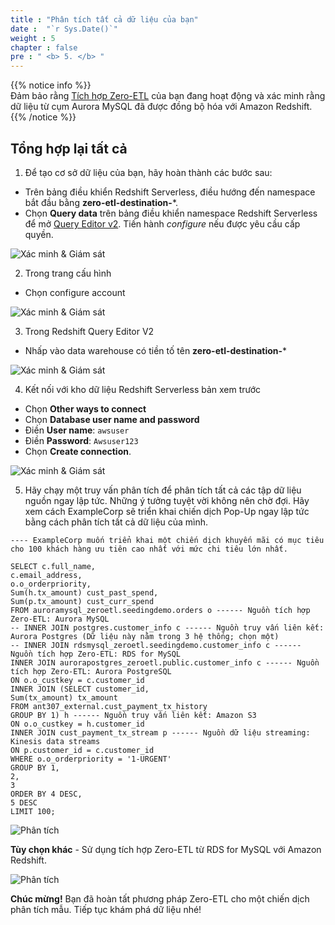 ```yaml
---
title : "Phân tích tất cả dữ liệu của bạn"
date :  "`r Sys.Date()`" 
weight : 5
chapter : false
pre : " <b> 5. </b> "
---
```


{{% notice info %}}  
Đảm bảo rằng [Tích hợp Zero-ETL](2-Zero-ETL) của bạn đang hoạt động và xác minh rằng dữ liệu từ cụm Aurora MySQL đã được đồng bộ hóa với Amazon Redshift.  
{{% /notice %}}

## Tổng hợp lại tất cả

1. Để tạo cơ sở dữ liệu của bạn, hãy hoàn thành các bước sau:
+ Trên bảng điều khiển Redshift Serverless, điều hướng đến namespace bắt đầu bằng **zero-etl-destination-***.
+ Chọn **Query data** trên bảng điều khiển namespace Redshift Serverless để mở [Query Editor v2](https://docs.aws.amazon.com/redshift/latest/mgmt/query-editor-v2-using.html). Tiến hành *configure* nếu được yêu cầu cấp quyền.

![Xác minh & Giám sát](/images/2.Zero-ETLIntegration/34.png)

2. Trong trang cấu hình  
+ Chọn configure account

![Xác minh & Giám sát](/images/2.Zero-ETLIntegration/36.png)

3. Trong Redshift Query Editor V2  
+ Nhấp vào data warehouse có tiền tố tên **zero-etl-destination-***

![Xác minh & Giám sát](/images/2.Zero-ETLIntegration/37.png)

4. Kết nối với kho dữ liệu Redshift Serverless bản xem trước  
+ Chọn **Other ways to connect**  
+ Chọn **Database user name and password**  
+ Điền **User name**: `awsuser`  
+ Điền **Password**: `Awsuser123`  
+ Chọn **Create connection**.

![Xác minh & Giám sát](/images/2.Zero-ETLIntegration/38.png)

5. Hãy chạy một truy vấn phân tích để phân tích tất cả các tập dữ liệu nguồn ngay lập tức. Những ý tưởng tuyệt vời không nên chờ đợi. Hãy xem cách ExampleCorp sẽ triển khai chiến dịch Pop-Up ngay lập tức bằng cách phân tích tất cả dữ liệu của mình.

```
---- ExampleCorp muốn triển khai một chiến dịch khuyến mãi có mục tiêu cho 100 khách hàng ưu tiên cao nhất với mức chi tiêu lớn nhất.

SELECT c.full_name,
c.email_address,
o.o_orderpriority,
Sum(h.tx_amount) cust_past_spend,
Sum(p.tx_amount) cust_curr_spend
FROM auroramysql_zeroetl.seedingdemo.orders o ------ Nguồn tích hợp Zero-ETL: Aurora MySQL
-- INNER JOIN postgres.customer_info c ------ Nguồn truy vấn liên kết: Aurora Postgres (Dữ liệu này nằm trong 3 hệ thống; chọn một)
-- INNER JOIN rdsmysql_zeroetl.seedingdemo.customer_info c ------ Nguồn tích hợp Zero-ETL: RDS for MySQL
INNER JOIN aurorapostgres_zeroetl.public.customer_info c ------ Nguồn tích hợp Zero-ETL: Aurora PostgreSQL
ON o.o_custkey = c.customer_id
INNER JOIN (SELECT customer_id,
Sum(tx_amount) tx_amount
FROM ant307_external.cust_payment_tx_history
GROUP BY 1) h ------ Nguồn truy vấn liên kết: Amazon S3
ON o.o_custkey = h.customer_id
INNER JOIN cust_payment_tx_stream p ------ Nguồn dữ liệu streaming: Kinesis data streams
ON p.customer_id = c.customer_id
WHERE o.o_orderpriority = '1-URGENT'
GROUP BY 1,
2,
3
ORDER BY 4 DESC,
5 DESC
LIMIT 100;
```


![Phân tích](/images/5.Analyze/1.png)

**Tùy chọn khác** - Sử dụng tích hợp Zero-ETL từ RDS for MySQL với Amazon Redshift.

![Phân tích](/images/5.Analyze/2.png)

**Chúc mừng!** Bạn đã hoàn tất phương pháp Zero-ETL cho một chiến dịch phân tích mẫu. Tiếp tục khám phá dữ liệu nhé!